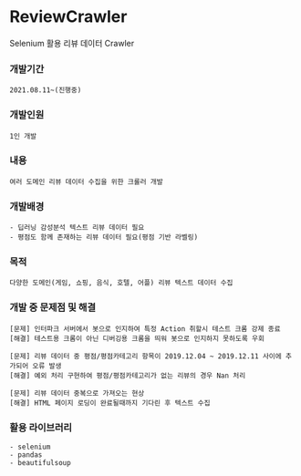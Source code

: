 # ReviewCrawler
Selenium 활용 리뷰 데이터 Crawler

### 개발기간
    2021.08.11~(진행중)   
    
### 개발인원
    1인 개발

### 내용
    여러 도메인 리뷰 데이터 수집을 위한 크롤러 개발
    
### 개발배경   
    - 딥러닝 감성분석 텍스트 리뷰 데이터 필요
    - 평점도 함께 존재하는 리뷰 데이터 필요(평점 기반 라벨링)
   
### 목적   
    다양한 도메인(게임, 쇼핑, 음식, 호텔, 어플) 리뷰 텍스트 데이터 수집
   
### 개발 중 문제점 및 해결   
    [문제] 인터파크 서버에서 봇으로 인지하여 특정 Action 취할시 테스트 크롬 강제 종료
    [해결] 테스트용 크롬이 아닌 디버깅용 크롬을 띄워 봇으로 인지하지 못하도록 우회
    
    [문제] 리뷰 데이터 중 평점/평점카테고리 항목이 2019.12.04 ~ 2019.12.11 사이에 추가되어 오류 발생
    [해결] 예외 처리 구현하여 평점/평점카테고리가 없는 리뷰의 경우 Nan 처리
    
    [문제] 리뷰 데이터 중복으로 가져오는 현상
    [해결] HTML 페이지 로딩이 완료될때까지 기다린 후 텍스트 수집

### 활용 라이브러리
    - selenium
    - pandas
    - beautifulsoup
